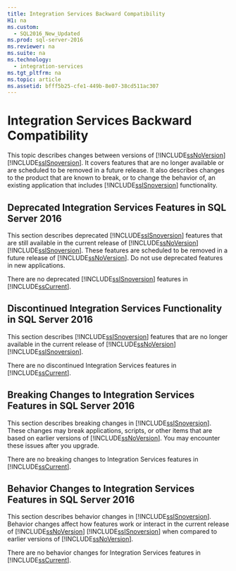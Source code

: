 ```yaml
---
title: Integration Services Backward Compatibility
H1: na
ms.custom: 
  - SQL2016_New_Updated
ms.prod: sql-server-2016
ms.reviewer: na
ms.suite: na
ms.technology: 
  - integration-services
ms.tgt_pltfrm: na
ms.topic: article
ms.assetid: bfff5b25-cfe1-449b-8e07-38cd511ac307
---
```

# Integration Services Backward Compatibility
  This topic describes changes between versions of [!INCLUDE[ssNoVersion](../../Topics/TopicNameContainA/includes/ssNoVersion_md.md)] [!INCLUDE[ssISnoversion](../../Topics/TopicNameContainA/includes/ssISnoversion_md.md)]. It covers features that are no longer available or are scheduled to be removed in a future release. It also describes changes to the product that are known to break, or to change the behavior of, an existing application that includes [!INCLUDE[ssISnoversion](../../Topics/TopicNameContainA/includes/ssISnoversion_md.md)] functionality.  
  
## Deprecated Integration Services Features in SQL Server 2016

This section describes deprecated [!INCLUDE[ssISnoversion](../../Topics/TopicNameContainA/includes/ssISnoversion_md.md)] features that are still available in the current release of [!INCLUDE[ssNoVersion](../../Topics/TopicNameContainA/includes/ssNoVersion_md.md)] [!INCLUDE[ssISnoversion](../../Topics/TopicNameContainA/includes/ssISnoversion_md.md)]. These features are scheduled to be removed in a future release of [!INCLUDE[ssNoVersion](../../Topics/TopicNameContainA/includes/ssNoVersion_md.md)]. Do not use deprecated features in new applications.  
  
 There are no deprecated [!INCLUDE[ssISnoversion](../../Topics/TopicNameContainA/includes/ssISnoversion_md.md)] features in [!INCLUDE[ssCurrent](../../Topics/TopicNameContainA/includes/ssCurrent_md.md)].  

## Discontinued Integration Services Functionality in SQL Server 2016

This section describes [!INCLUDE[ssISnoversion](../../Topics/TopicNameContainA/includes/ssISnoversion_md.md)] features that are no longer available in the current release of [!INCLUDE[ssNoVersion](../../Topics/TopicNameContainA/includes/ssNoVersion_md.md)] [!INCLUDE[ssISnoversion](../../Topics/TopicNameContainA/includes/ssISnoversion_md.md)].  
  
 There are no discontinued Integration Services features in [!INCLUDE[ssCurrent](../../Topics/TopicNameContainA/includes/ssCurrent_md.md)].  

## Breaking Changes to Integration Services Features in SQL Server 2016

This section describes breaking changes in [!INCLUDE[ssISnoversion](../../Topics/TopicNameContainA/includes/ssISnoversion_md.md)]. These changes may break applications, scripts, or other items that are based on earlier versions of [!INCLUDE[ssNoVersion](../../Topics/TopicNameContainA/includes/ssNoVersion_md.md)]. You may encounter these issues after you upgrade.  
  
 There are no breaking changes to Integration Services features in [!INCLUDE[ssCurrent](../../Topics/TopicNameContainA/includes/ssCurrent_md.md)]. 

## Behavior Changes to Integration Services Features in SQL Server 2016

This section describes behavior changes in [!INCLUDE[ssISnoversion](../../Topics/TopicNameContainA/includes/ssISnoversion_md.md)]. Behavior changes affect how features work or interact in the current release of [!INCLUDE[ssNoVersion](../../Topics/TopicNameContainA/includes/ssNoVersion_md.md)] [!INCLUDE[ssISnoversion](../../Topics/TopicNameContainA/includes/ssISnoversion_md.md)] when compared to earlier versions of [!INCLUDE[ssNoVersion](../../Topics/TopicNameContainA/includes/ssNoVersion_md.md)].  
  
There are no behavior changes for Integration Services features in [!INCLUDE[ssCurrent](../../Topics/TopicNameContainA/includes/ssCurrent_md.md)].  